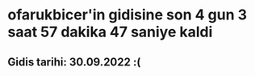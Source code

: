 # ofarukbicer'in gidisine son 4 gun 3 saat 57 dakika 47 saniye kaldi

## Gidis tarihi: 30.09.2022 :(